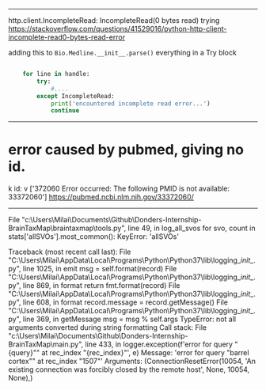 -----------------------------------------------------------------
http.client.IncompleteRead: IncompleteRead(0 bytes read)
trying 
https://stackoverflow.com/questions/41529016/python-http-client-incomplete-read0-bytes-read-error

adding this to 
`Bio.Medline.__init__.parse()`
 everything in a Try block
```python

    for line in handle:
        try:
            #....
        except IncompleteRead:
            print('encountered incomplete read error...')
            continue
```
-----------------------------------------------------------------
# error caused by pubmed, giving no id.
k id: v ['372060 Error occurred: The following PMID is not available: 33372060']
https://pubmed.ncbi.nlm.nih.gov/33372060/



-----------------------------------------------------------------
  File "c:\Users\Milai\Documents\Github\Donders-Internship-BrainTaxMap\braintaxmap\tools.py", line 49, in log_all_svos
    for svo, count in stats['allSVOs'].most_common():
KeyError: 'allSVOs'



Traceback (most recent call last):
  File "C:\Users\Milai\AppData\Local\Programs\Python\Python37\lib\logging\__init__.py", line 1025, in emit
    msg = self.format(record)
  File "C:\Users\Milai\AppData\Local\Programs\Python\Python37\lib\logging\__init__.py", line 869, in format
    return fmt.format(record)
  File "C:\Users\Milai\AppData\Local\Programs\Python\Python37\lib\logging\__init__.py", line 608, in format
    record.message = record.getMessage()
  File "C:\Users\Milai\AppData\Local\Programs\Python\Python37\lib\logging\__init__.py", line 369, in getMessage
    msg = msg % self.args
TypeError: not all arguments converted during string formatting
Call stack:
  File "c:\Users\Milai\Documents\Github\Donders-Internship-BrainTaxMap\main.py", line 433, in <module>
    logger.exception(f'error for query "{query}"" at rec_index "{rec_index}"', e)
Message: 'error for query "barrel cortex"" at rec_index "1507"'
Arguments: (ConnectionResetError(10054, 'An existing connection was forcibly closed by the remote host', None, 10054, None),)